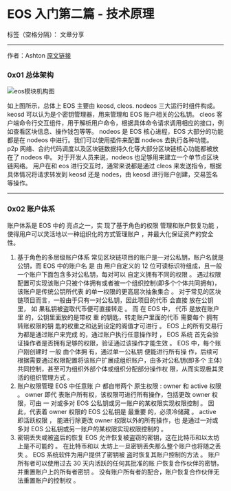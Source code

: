 ﻿# EOS 入门第二篇 - 技术原理

标签（空格分隔）： 文章分享

---

作者：Ashton
[原文链接](https://www.jianshu.com/p/e46cc037a6ef)

### 0x01 总体架构

![eos模块机构图](https://img.learnblockchain.cn/2019/05/eosYH.png)

如上图所示，总体上 EOS 主要由 keosd, cleos. nodeos 三大运行时组件构成。
keosd 可以认为是个密钥管理器，用来管理和 EOS 账户相关的公私钥。
cleos 客户端命令行交互组件，用于解析用户命令，根据具体命令请求调用相应的接口，例如查看区块信息、操作钱包等等。
nodeos 是 EOS 核心进程，EOS 大部分的功能都是在 nodeos 中进行。我们可以使用插件来配置 nodeos 去执行各种功能。 p2p 网络、合约代码调度以及区块链数据持久化等大部分区块链核心功能都被放在了 nodeos 中。 对于开发人员来说，nodeos 也足够用来建立一个单节点区块链网络。
用户在和 eos 进行交互时，通常来说都是通过 cleos 来发送指令，根据具体情况将请求转发到 keosd 还是 nodes，由 keosd 进行账户创建，交易签名等操作。

---

### 0x02 账户体系

账户体系是 EOS 中的 亮点之一，实 现了基于角色的权限 管理和账户恢复功能 ，使得用户可以灵活地以一种组织化的方式管理账户 ，并最大化保证资产的安全性。

1. 基于角色的多层级账户体系
常见区块链项目的账户是一对公私钥，账户名就是公钥，而 EOS 中的账户名 是 由 用户自定义的 12 位可读标识符组成，且一般一个账户下面包含多对公私钥，每对可以 自定义拥有不同的权限 。 遇过权限配置可实现该账户只被个体拥有或者被一个组织控制(即多个个体共同拥有)， 该账户是传统公钥所代表 的单一权限的更高层次抽象集合 。 对于常见的区块链项目而言，一般由于只有一对公私钥，因此项目的代币 会直接 放在公钥里， 如 果私钥被盗取代币便可直接转走 。 而 在 EOS 中， 代币 是放在账户里 的，公钥里面放的是带权 重 的钥匙，转走账户里面的代币 需要每个 拥有转账权限的钥 匙的权重之和达到设定的阁值才可进行 。 EOS 上的所有交易行为都是通过账户来完成 的，通过账户执行任意操作时 ， EOS 系统 首先会验证操作者是否拥有足够的权限，验证通过该操作才能生效 。
EOS 中，每个账户刚创建时 一般 由个体拥 有，通过单一公私钥 便能进行所有操
作，后续可根据需要通过权限配置将该账户扩展成组织账户，由多对公私钥(即多个 主体)共同控制，甚至可为组织外部个体或组织分配部分操作权 限，从而实现极其灵活的组织管理方式 。
2. 账户权限管理
EOS 中任意账 户 都自带两个 原生权限 : owner 和 active 权限 。 owner 即代 表账户所有权，该权限可进行所有操作，包括更改 owner 权限，可由 一 对或多对 EOS 公私钥或另一账户的某权限实现权限控制 。 因此，代表着 owner 权限的 EOS 公私钥是 最重要 的，必须冷储藏 。 active 即活跃权限 ， 能进行除更改 owner 权限以外的所有操作，也 是通过一对或多对 EOS 公私钥或另一账户的某权限实现权限控制的 。
3. 密铜丢失或被盗后的恢复
EOS 允许恢复被盗窃的密钥，这在比特币和以太坊上是不可能的 。 在比特币和以 太坊上一旦密钥丢失那么整个账户也将随之丢失 。 EOS 系统软件为用户提供了密钥被 盗时恢复其账户控制的方法 。 账户所有者可以使用过去 30 天内活跃的任何其批准的账 户恢复合作伙伴的密钥，并重置账户上的所有者密钥 。 没有账户所有者的配合，账户恢复合作伙伴无法重置账户的控制权 。




